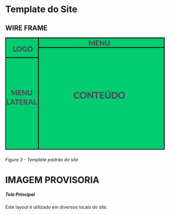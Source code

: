 # Template do Site
## WIRE FRAME
![Exemplo de wireframe](img/wireframe.png) <br>
###### Figura 3 - Template padrão do site
# IMAGEM PROVISORIA
##### Tela Principal
Este layout é utilizado em diversos locais do site.
